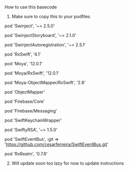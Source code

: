 How to use this basecode



1) Make sure to copy this to your podfiles

pod 'Swinject', '~> 2.5.0'

pod 'SwinjectStoryboard', '~> 2.1.0'

pod 'SwinjectAutoregistration', '~> 2.5.1'

pod 'RxSwift', '4.1'

pod 'Moya', '12.0.1'

pod 'Moya/RxSwift', '12.0.1'

pod 'Moya-ObjectMapper/RxSwift', '2.8'

pod 'ObjectMapper'

pod 'Firebase/Core'

pod 'Firebase/Messaging'

pod 'SwiftKeychainWrapper'

pod 'SwiftyRSA', '~> 1.5.0'

pod 'SwiftEventBus', :git => 'https://github.com/cesarferreira/SwiftEventBus.git'

pod 'RxRealm', '0.7.6'


2) Will update soon too lazy for now to update instructions









